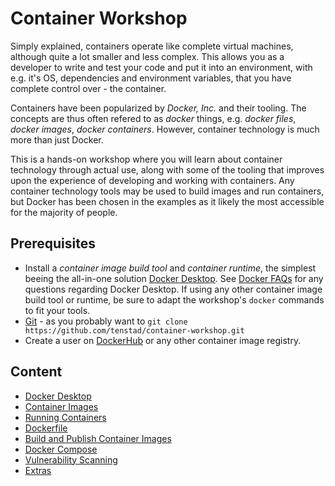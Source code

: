 # Container Workshop

Simply explained, containers operate like complete virtual machines, although
quite a lot smaller and less complex. This allows you as a developer to write
and test your code and put it into an environment, with e.g. it's OS, dependencies
and environment variables, that you have complete control over - the container.

Containers have been popularized by _Docker, Inc._ and their tooling. The
concepts are thus often refered to as _docker_ things, e.g. _docker files_,
_docker images_, _docker containers_. However, container technology is much more
than just Docker.

This is a hands-on workshop where you will learn about container technology
through actual use, along with some of the tooling that improves upon the
experience of developing and working with containers. Any container technology
tools may be used to build images and run containers, but Docker has been chosen
in the examples as it likely the most accessible for the majority of people.

## Prerequisites

- Install a _container image build tool_ and _container runtime_, the simplest
  beeing the all-in-one solution [Docker
  Desktop](https://www.docker.com/products/docker-desktop/). See [Docker
  FAQs](https://www.docker.com/pricing/faq/?utm_campaign=2022-08-31-desktop-update)
  for any questions regarding Docker Desktop. If using any other container image
  build tool or runtime, be sure to adapt the workshop's `docker` commands to
  fit your tools.
- [Git](https://git-scm.com/) - as you probably want to `git clone https://github.com/tenstad/container-workshop.git`
- Create a user on [DockerHub](https://hub.docker.com/) or any other container
  image registry.

## Content

- [Docker Desktop](./01-docker-desktop)
- [Container Images](./02-container-images)
- [Running Containers](./03-running-containers)
- [Dockerfile](./04-dockerfile)
- [Build and Publish Container Images](./05-build-and-publish)
- [Docker Compose](./06-docker-compose)
- [Vulnerability Scanning](./07-vulnerability-scanning)
- [Extras](./08-extras)
